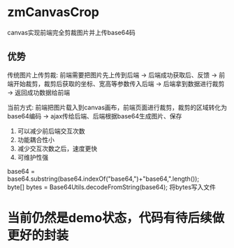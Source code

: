 # zmCanvasCrop
canvas实现前端完全剪裁图片并上传base64码

## 优势
  传统图片上传剪裁:
    前端需要把图片先上传到后端 -> 后端成功获取后、反馈 -> 前端开始裁剪，裁剪后获取的坐标、宽高等参数传入后端
     -> 后端拿到数据进行裁剪 -> 返回成功数据给前端

  当前方式:
    前端把图片载入到canvas画布，前端页面进行裁剪，裁剪的区域转化为base64编码 -> ajax传给后端、后端根据base64生成图片、保存

  1. 可以减少前后端交互次数
  1. 功能耦合性小
  1. 减少交互次数之后，速度更快
  1. 可维护性强
  
  
  base64 = base64.substring(base64.indexOf("base64,")+"base64,".length());  
  byte[] bytes = Base64Utils.decodeFromString(base64);
  将bytes写入文件

# 当前仍然是demo状态，代码有待后续做更好的封装
